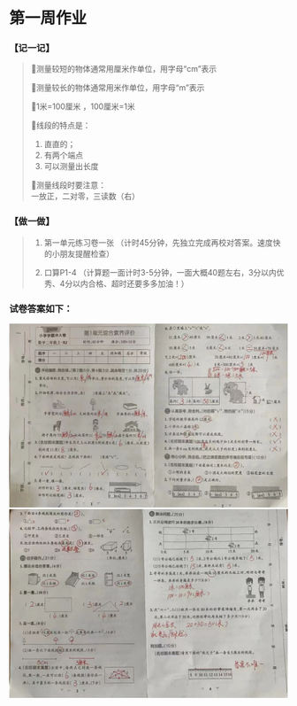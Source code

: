 # 第一周作业

### 【记一记】

> 🔺测量较短的物体通常用厘米作单位，用字母“cm”表示  
> 
> 🔺测量较长的物体通常用米作单位，用字母“m”表示  
> 
> 🔺1米=100厘米 ，100厘米=1米  
> 
> 🔺线段的特点是：  
>   1. 直直的；  
>   2. 有两个端点  
>   3. 可以测量出长度  
> 
> 🔺测量线段时要注意：  
>   一放正，二对零，三读数（右）  

### 【做一做】

> 1. 第一单元练习卷一张
> （计时45分钟，先独立完成再校对答案。速度快的小朋友提醒检查）  
> 
> 2. 口算P1-4
> （计算题一面计时3-5分钟，一面大概40题左右，3分以内优秀、4分以内合格、超时还要多多加油！）  


### 试卷答案如下：
![01](/img/01_01.jpg)
![02](/img/01_02.jpg)
